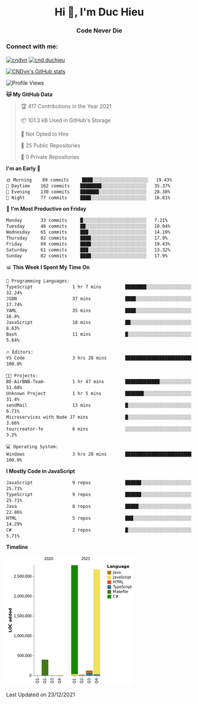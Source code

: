 <h1 align="center">Hi 👋, I'm Duc Hieu</h1>
<h3 align="center">Code Never Die</h3>

<h3 align="left">Connect with me:</h3>
<p align="left">
<a href="https://linkedin.com/in/cndvn" target="blank"><img align="center" src="https://img.shields.io/badge/LinkedIn-0077B5?style=for-the-badge&logo=linkedin&logoColor=white" alt="cndvn"/></a>
<a href="https://fb.com/cnd.duchieu" target="blank"><img align="center" src="https://img.shields.io/badge/Facebook-1877F2?style=for-the-badge&logo=facebook&logoColor=white" alt="cnd.duchieu"/></a>
</p>

[![CNDvn's GitHub stats](https://github-readme-stats.vercel.app/api?username=cndvn)](https://github.com/anuraghazra/github-readme-stats)

<!--START_SECTION:waka-->
![Profile Views](http://img.shields.io/badge/Profile%20Views-0-blue)

**🐱 My GitHub Data** 

> 🏆 417 Contributions in the Year 2021
 > 
> 📦 101.3 kB Used in GitHub's Storage 
 > 
> 🚫 Not Opted to Hire
 > 
> 📜 25 Public Repositories 
 > 
> 🔑 0 Private Repositories  
 > 
**I'm an Early 🐤** 

```text
🌞 Morning    89 commits     ████░░░░░░░░░░░░░░░░░░░░░   19.43% 
🌆 Daytime    162 commits    ████████░░░░░░░░░░░░░░░░░   35.37% 
🌃 Evening    130 commits    ███████░░░░░░░░░░░░░░░░░░   28.38% 
🌙 Night      77 commits     ████░░░░░░░░░░░░░░░░░░░░░   16.81%

```
📅 **I'm Most Productive on Friday** 

```text
Monday       33 commits     █░░░░░░░░░░░░░░░░░░░░░░░░   7.21% 
Tuesday      46 commits     ██░░░░░░░░░░░░░░░░░░░░░░░   10.04% 
Wednesday    65 commits     ███░░░░░░░░░░░░░░░░░░░░░░   14.19% 
Thursday     82 commits     ████░░░░░░░░░░░░░░░░░░░░░   17.9% 
Friday       89 commits     ████░░░░░░░░░░░░░░░░░░░░░   19.43% 
Saturday     61 commits     ███░░░░░░░░░░░░░░░░░░░░░░   13.32% 
Sunday       82 commits     ████░░░░░░░░░░░░░░░░░░░░░   17.9%

```


📊 **This Week I Spent My Time On** 

```text
💬 Programming Languages: 
TypeScript               1 hr 7 mins         ████████░░░░░░░░░░░░░░░░░   32.24% 
JSON                     37 mins             ████░░░░░░░░░░░░░░░░░░░░░   17.74% 
YAML                     35 mins             ████░░░░░░░░░░░░░░░░░░░░░   16.8% 
JavaScript               18 mins             ██░░░░░░░░░░░░░░░░░░░░░░░   8.63% 
Bash                     11 mins             █░░░░░░░░░░░░░░░░░░░░░░░░   5.64%

🔥 Editors: 
VS Code                  3 hrs 28 mins       █████████████████████████   100.0%

🐱‍💻 Projects: 
BE-AirBNB-Team-          1 hr 47 mins        █████████████░░░░░░░░░░░░   51.68% 
Unknown Project          1 hr 5 mins         ███████░░░░░░░░░░░░░░░░░░   31.4% 
sendMail                 13 mins             █░░░░░░░░░░░░░░░░░░░░░░░░   6.71% 
Microservices with Node J7 mins              █░░░░░░░░░░░░░░░░░░░░░░░░   3.66% 
tourcreator-fe           6 mins              ░░░░░░░░░░░░░░░░░░░░░░░░░   3.2%

💻 Operating System: 
Windows                  3 hrs 28 mins       █████████████████████████   100.0%

```

**I Mostly Code in JavaScript** 

```text
JavaScript               9 repos             ██████░░░░░░░░░░░░░░░░░░░   25.71% 
TypeScript               9 repos             ██████░░░░░░░░░░░░░░░░░░░   25.71% 
Java                     8 repos             █████░░░░░░░░░░░░░░░░░░░░   22.86% 
HTML                     5 repos             ███░░░░░░░░░░░░░░░░░░░░░░   14.29% 
C#                       2 repos             █░░░░░░░░░░░░░░░░░░░░░░░░   5.71%

```


**Timeline**

![Chart not found](https://raw.githubusercontent.com/CNDvn/CNDvn/main/charts/bar_graph.png) 


 Last Updated on 23/12/2021
<!--END_SECTION:waka-->
